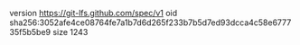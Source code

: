 version https://git-lfs.github.com/spec/v1
oid sha256:3052afe4ce08764fe7a1b7d6d265f233b7b5d7ed93dcca4c58e677735f5b5be9
size 1243
